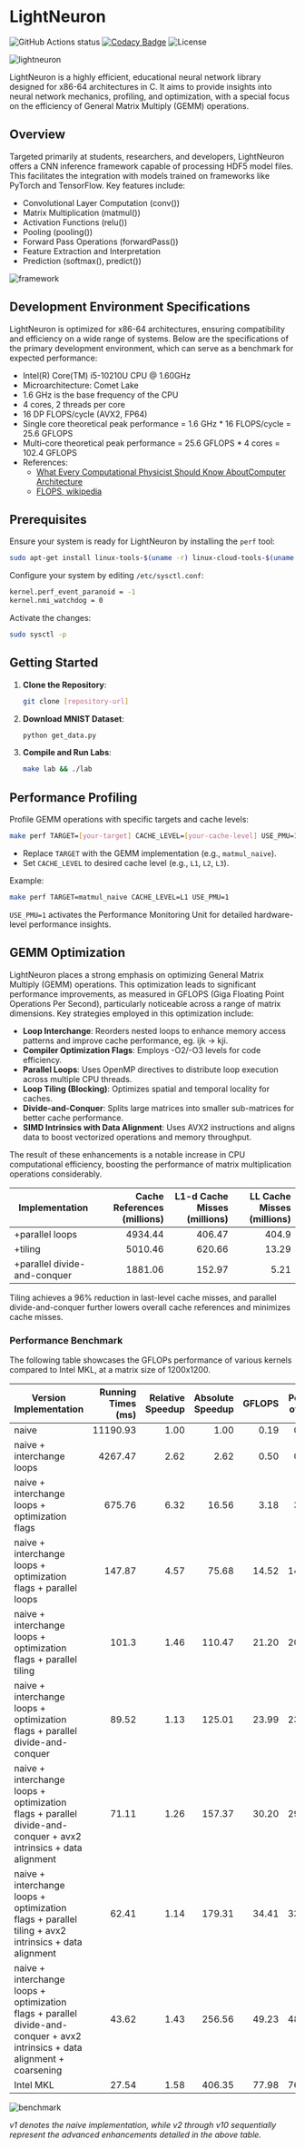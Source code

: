# LightNeuron

![GitHub Actions status](https://github.com/jssonx/lightneuron/workflows/test/badge.svg)
[![Codacy Badge](https://app.codacy.com/project/badge/Grade/2938278352a24dba9edb07e2e1d0738a)](https://app.codacy.com/gh/jssonx/lightneuron/dashboard?utm_source=gh&utm_medium=referral&utm_content=&utm_campaign=Badge_grade)
![License](https://img.shields.io/badge/license-MIT-green)

![lightneuron](./img/lightneuron.png)

LightNeuron is a highly efficient, educational neural network library designed for x86-64 architectures in C. It aims to provide insights into neural network mechanics, profiling, and optimization, with a special focus on the efficiency of General Matrix Multiply (GEMM) operations.

## Overview

Targeted primarily at students, researchers, and developers, LightNeuron offers a CNN inference framework capable of processing HDF5 model files. This facilitates the integration with models trained on frameworks like PyTorch and TensorFlow. Key features include:

- Convolutional Layer Computation (conv())
- Matrix Multiplication (matmul())
- Activation Functions (relu())
- Pooling (pooling())
- Forward Pass Operations (forwardPass())
- Feature Extraction and Interpretation
- Prediction (softmax(), predict())

![framework](./img/framework.png)

## Development Environment Specifications

LightNeuron is optimized for x86-64 architectures, ensuring compatibility and efficiency on a wide range of systems. Below are the specifications of the primary development environment, which can serve as a benchmark for expected performance:

- Intel(R) Core(TM) i5-10210U CPU @ 1.60GHz
- Microarchitecture: Comet Lake
- 1.6 GHz is the base frequency of the CPU
- 4 cores, 2 threads per core
- 16 DP FLOPS/cycle (AVX2, FP64)
- Single core theoretical peak performance = 1.6 GHz \* 16 FLOPS/cycle = 25.6 GFLOPS
- Multi-core theoretical peak performance = 25.6 GFLOPS \* 4 cores = 102.4 GFLOPS
- References:
  - [What Every Computational Physicist Should Know AboutComputer Architecture](https://indico.cern.ch/event/814979/contributions/3401193/attachments/1831477/3105158/comp_arch_codas_2019.pdf)
  - [FLOPS, wikipedia](https://en.wikipedia.org/wiki/FLOPS)

## Prerequisites

Ensure your system is ready for LightNeuron by installing the `perf` tool:

```bash
sudo apt-get install linux-tools-$(uname -r) linux-cloud-tools-$(uname -r)
```

Configure your system by editing `/etc/sysctl.conf`:

```bash
kernel.perf_event_paranoid = -1
kernel.nmi_watchdog = 0
```

Activate the changes:

```bash
sudo sysctl -p
```

## Getting Started

1. **Clone the Repository**:

   ```bash
   git clone [repository-url]
   ```

2. **Download MNIST Dataset**:

   ```bash
   python get_data.py
   ```

3. **Compile and Run Labs**:
   ```bash
   make lab && ./lab
   ```

## Performance Profiling

Profile GEMM operations with specific targets and cache levels:

```bash
make perf TARGET=[your-target] CACHE_LEVEL=[your-cache-level] USE_PMU=1
```

- Replace `TARGET` with the GEMM implementation (e.g., `matmul_naive`).
- Set `CACHE_LEVEL` to desired cache level (e.g., `L1`, `L2`, `L3`).

Example:

```bash
make perf TARGET=matmul_naive CACHE_LEVEL=L1 USE_PMU=1
```

`USE_PMU=1` activates the Performance Monitoring Unit for detailed hardware-level performance insights.

## GEMM Optimization

LightNeuron places a strong emphasis on optimizing General Matrix Multiply (GEMM) operations. This optimization leads to significant performance improvements, as measured in GFLOPS (Giga Floating Point Operations Per Second), particularly noticeable across a range of matrix dimensions. Key strategies employed in this optimization include:

- **Loop Interchange**: Reorders nested loops to enhance memory access patterns and improve cache performance, eg. ijk -> kji.
- **Compiler Optimization Flags**: Employs -O2/-O3 levels for code efficiency.
- **Parallel Loops**: Uses OpenMP directives to distribute loop execution across multiple CPU threads.
- **Loop Tiling (Blocking)**: Optimizes spatial and temporal locality for caches.
- **Divide-and-Conquer**: Splits large matrices into smaller sub-matrices for better cache performance.
- **SIMD Intrinsics with Data Alignment**: Uses AVX2 instructions and aligns data to boost vectorized operations and memory throughput.

The result of these enhancements is a notable increase in CPU computational efficiency, boosting the performance of matrix multiplication operations considerably.

| Implementation               | Cache References (millions) | L1-d Cache Misses (millions) | LL Cache Misses (millions) |
| ---------------------------- | --------------------------: | ---------------------------: | -------------------------: |
| +parallel loops              |                     4934.44 |                       406.47 |                      404.9 |
| +tiling                      |                     5010.46 |                       620.66 |                      13.29 |
| +parallel divide-and-conquer |                     1881.06 |                       152.97 |                       5.21 |

Tiling achieves a 96% reduction in last-level cache misses, and parallel divide-and-conquer further lowers overall cache references and minimizes cache misses.

### Performance Benchmark

The following table showcases the GFLOPs performance of various kernels compared to Intel MKL, at a matrix size of 1200x1200.

<!-- benchmark_results -->

| Version Implementation                                                                                                       | Running Times (ms) | Relative Speedup | Absolute Speedup | GFLOPS | Percent of Peak | Percent of Intel MKL |
| ---------------------------------------------------------------------------------------------------------------------------- | -----------------: | ---------------: | ---------------: | -----: | --------------: | -------------------: |
| naive                                                                                                                        |           11190.93 |             1.00 |             1.00 |   0.19 |           0.19% |                0.25% |
| naive + interchange loops                                                                                                    |            4267.47 |             2.62 |             2.62 |   0.50 |           0.49% |                0.65% |
| naive + interchange loops + optimization flags                                                                               |             675.76 |             6.32 |            16.56 |   3.18 |           3.10% |                4.08% |
| naive + interchange loops + optimization flags + parallel loops                                                              |             147.87 |             4.57 |            75.68 |  14.52 |          14.18% |               18.62% |
| naive + interchange loops + optimization flags + parallel tiling                                                             |              101.3 |             1.46 |           110.47 |  21.20 |          20.70% |               27.19% |
| naive + interchange loops + optimization flags + parallel divide-and-conquer                                                 |              89.52 |             1.13 |           125.01 |  23.99 |          23.43% |               30.76% |
| naive + interchange loops + optimization flags + parallel divide-and-conquer + avx2 intrinsics + data alignment              |              71.11 |             1.26 |           157.37 |  30.20 |          29.49% |               38.73% |
| naive + interchange loops + optimization flags + parallel tiling + avx2 intrinsics + data alignment                          |              62.41 |             1.14 |           179.31 |  34.41 |          33.60% |               44.13% |
| naive + interchange loops + optimization flags + parallel divide-and-conquer + avx2 intrinsics + data alignment + coarsening |              43.62 |             1.43 |           256.56 |  49.23 |          48.08% |               63.14% |
| Intel MKL                                                                                                                    |              27.54 |             1.58 |           406.35 |  77.98 |          76.15% |              100.00% |

<!-- benchmark_results -->

![benchmark](./img/benchmark.png)

*v1 denotes the naive implementation, while v2 through v10 sequentially represent the advanced enhancements detailed in the above table.*